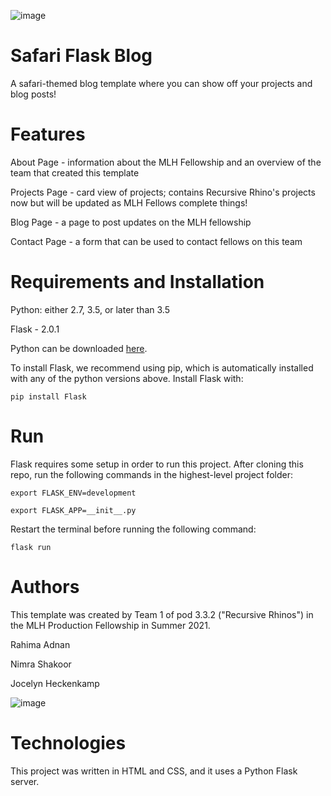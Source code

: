 ![image](https://user-images.githubusercontent.com/34562020/121756615-5b689e00-cae0-11eb-8618-3f2268d37ed6.png)

# Safari Flask Blog
A safari-themed blog template where you can show off your projects and blog posts!

# Features 
About Page - information about the MLH Fellowship and an overview of the team that created this template

Projects Page - card view of projects; contains Recursive Rhino's projects now but will be updated as MLH Fellows complete things!

Blog Page - a page to post updates on the MLH fellowship

Contact Page - a form that can be used to contact fellows on this team

# Requirements and Installation
Python: either 2.7, 3.5, or later than 3.5

Flask - 2.0.1

Python can be downloaded [here](https://www.python.org/downloads/).

To install Flask, we recommend using pip, which is automatically installed with any of the python versions above. Install Flask with:

```pip install Flask```

# Run
Flask requires some setup in order to run this project. After cloning this repo, run the following commands in the highest-level project folder:

```export FLASK_ENV=development```

```export FLASK_APP=__init__.py```

Restart the terminal before running the following command:

```flask run```

# Authors
This template was created by Team 1 of pod 3.3.2 ("Recursive Rhinos") in the MLH Production Fellowship in Summer 2021. 

Rahima Adnan 

Nimra Shakoor

Jocelyn Heckenkamp

![image](https://user-images.githubusercontent.com/34562020/121755901-02980600-cade-11eb-8779-4aedfc51fe5d.png)

# Technologies
This project was written in HTML and CSS, and it uses a Python Flask server.
